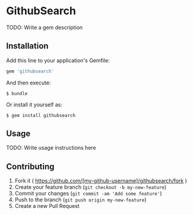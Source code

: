 # GithubSearch

TODO: Write a gem description

## Installation

Add this line to your application's Gemfile:

```ruby
gem 'githubsearch'
```

And then execute:

    $ bundle

Or install it yourself as:

    $ gem install githubsearch

## Usage

TODO: Write usage instructions here

## Contributing

1. Fork it ( https://github.com/[my-github-username]/githubsearch/fork )
2. Create your feature branch (`git checkout -b my-new-feature`)
3. Commit your changes (`git commit -am 'Add some feature'`)
4. Push to the branch (`git push origin my-new-feature`)
5. Create a new Pull Request
